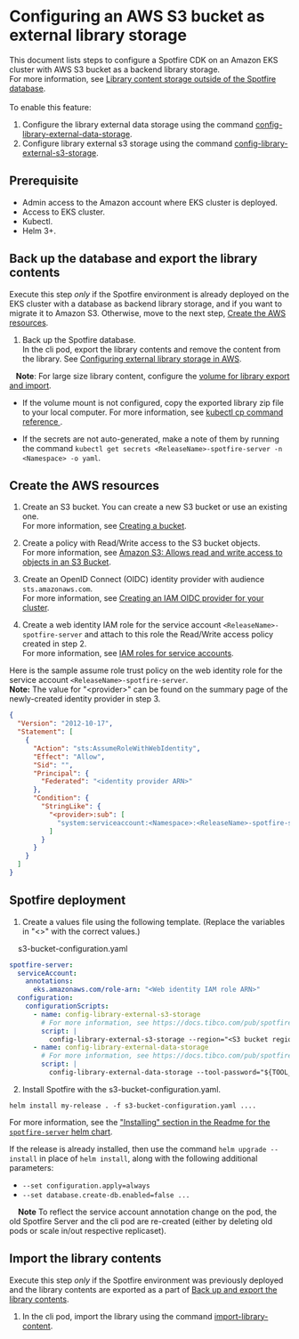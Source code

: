 # Configuring an AWS S3 bucket as external library storage

This document lists steps to configure a Spotfire CDK on an Amazon EKS cluster with AWS S3 bucket as a backend library storage.<br/>For more information, see [Library content storage outside of the Spotfire database](https://docs.tibco.com/pub/spotfire_server/latest/doc/html/TIB_sfire_server_tsas_admin_help/server/topics/library_content_storage_outside_of_the_spotfire_database.html).
<br/><br/>To enable this feature: <br/>

1. Configure the library external data storage using the command [config-library-external-data-storage](https://docs.tibco.com/pub/spotfire_server/latest/doc/html/TIB_sfire_server_tsas_admin_help/server/topics/config-library-external-data-storage.html).<br/>
2. Configure library external s3 storage using the command [config-library-external-s3-storage](https://docs.tibco.com/pub/spotfire_server/latest/doc/html/TIB_sfire_server_tsas_admin_help/server/topics/config-library-external-s3-storage.html).

## Prerequisite

- Admin access to the Amazon account where EKS cluster is deployed.
- Access to EKS cluster.
- Kubectl.
- Helm 3+.

## Back up the database and export the library contents

Execute this step <i>only</i> if the Spotfire environment is already deployed on the EKS cluster with a database as backend library storage, and if you want to migrate it to Amazon S3. Otherwise, move to the next step, [Create the AWS resources](#create-the-aws-resources).

1. Back up the Spotfire database.
   <br/>In the cli pod, export the library contents and remove the content from the library. See [Configuring external library storage in AWS](https://docs.tibco.com/pub/spotfire_server/latest/doc/html/TIB_sfire_server_tsas_admin_help/server/topics/configuring_external_library_storage_in_aws.html).

&nbsp;&nbsp;&nbsp;<b>Note</b>: For large size library content, configure the [volume for library export and import](../../../helm/charts/spotfire-server/README.md#volume-for-library-export-and-import).

- If the volume mount is not configured, copy the exported library zip file to your local computer. For more information, see [kubectl cp command reference ](https://kubernetes.io/docs/reference/generated/kubectl/kubectl-commands#cp).

- If the secrets are not auto-generated, make a note of them by running the command `kubectl get secrets <ReleaseName>-spotfire-server -n <Namespace> -o yaml`.

## Create the AWS resources

1. Create an S3 bucket.
   You can create a new S3 bucket or use an existing one.
   <br/>For more information, see [Creating a bucket](https://docs.aws.amazon.com/AmazonS3/latest/userguide/create-bucket-overview.html).
2. Create a policy with Read/Write access to the S3 bucket objects.
   <br/>For more information, see [Amazon S3: Allows read and write access to objects in an S3 Bucket](https://docs.aws.amazon.com/IAM/latest/UserGuide/reference_policies_examples_s3_rw-bucket.html).

3. Create an OpenID Connect (OIDC) identity provider with audience `sts.amazonaws.com`.
   <br/>For more information, see [Creating an IAM OIDC provider for your cluster](https://docs.aws.amazon.com/eks/latest/userguide/enable-iam-roles-for-service-accounts.html).

4. Create a web identity IAM role for the service account `<ReleaseName>-spotfire-server` and attach to this role the Read/Write access policy created in step 2.
   <br/>For more information, see [IAM roles for service accounts](https://docs.aws.amazon.com/eks/latest/userguide/iam-roles-for-service-accounts.html).

Here is the sample assume role trust policy on the web identity role for the service account `<ReleaseName>-spotfire-server`.
<br/><b>Note:</b> The value for "\<provider\>" can be found on the summary page of the newly-created identity provider in step 3.

```json
{
  "Version": "2012-10-17",
  "Statement": [
    {
      "Action": "sts:AssumeRoleWithWebIdentity",
      "Effect": "Allow",
      "Sid": "",
      "Principal": {
        "Federated": "<identity provider ARN>"
      },
      "Condition": {
        "StringLike": {
          "<provider>:sub": [
            "system:serviceaccount:<Namespace>:<ReleaseName>-spotfire-server"
          ]
        }
      }
    }
  ]
}
```

## Spotfire deployment

1. Create a values file using the following template. (Replace the variables in "<>" with the correct values.)

&nbsp;&nbsp;&nbsp;&nbsp;s3-bucket-configuration.yaml

```yaml
spotfire-server: 
  serviceAccount:
    annotations:
      eks.amazonaws.com/role-arn: "<Web identity IAM role ARN>"
  configuration:
    configurationScripts:
      - name: config-library-external-s3-storage
        # For more information, see https://docs.tibco.com/pub/spotfire_server/latest/doc/html/TIB_sfire_server_tsas_admin_help/server/topics/config-library-external-s3-storage.html.
        script: |
          config-library-external-s3-storage --region="<S3 bucket region>" --bucket-name="<S3 bucket name>" --key-prefix="spotfire-library/" --access-key="default" --secret-key="NONE" --bootstrap-config="${BOOTSTRAP_FILE}"
      - name: config-library-external-data-storage
        # For more information, see https://docs.tibco.com/pub/spotfire_server/latest/doc/html/TIB_sfire_server_tsas_admin_help/server/topics/config-library-external-data-storage.html.
        script: |
          config-library-external-data-storage --tool-password="${TOOL_PASSWORD}" --enabled=true --external-storage=AMAZON_S3 --bootstrap-config="${BOOTSTRAP_FILE}"
```

2. Install Spotfire with the s3-bucket-configuration.yaml.

```
helm install my-release . -f s3-bucket-configuration.yaml ....
```

For more information, see the ["Installing" section in the Readme for the `spotfire-server` helm chart](../../../helm/charts/spotfire-server/README.md#installing).

If the release is already installed, then use the command `helm upgrade --install` in place of `helm install`, along with the following additional parameters: <br/>

- `--set configuration.apply=always`
- `--set database.create-db.enabled=false ...` <br>

&nbsp;&nbsp;&nbsp;&nbsp;<b>Note</b> To reflect the service account annotation change on the pod, the old Spotfire Server and the cli pod are re-created (either by deleting old pods or scale in/out respective replicaset).

## Import the library contents

Execute this step <i>only</i> if the Spotfire environment was previously deployed and the library contents are exported as a part of [Back up and export the library contents](#back-up-the-database-and-export-the-library-contents).

1. In the cli pod, import the library using the command [import-library-content](https://docs.tibco.com/pub/spotfire_server/latest/doc/html/TIB_sfire_server_tsas_admin_help/server/topics/import-library-content.html).
